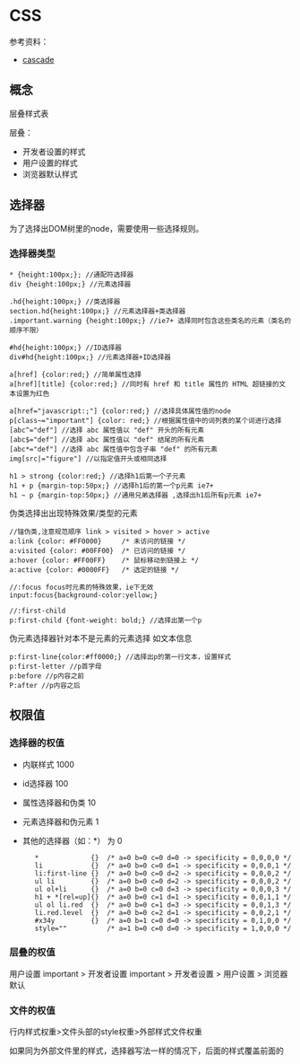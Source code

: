# CSS

参考资料：

* [cascade](http://www.w3.org/TR/CSS21/cascade.html) 

## 概念

层叠样式表

层叠：

* 开发者设置的样式
* 用户设置的样式
* 浏览器默认样式

## 选择器

为了选择出DOM树里的node，需要使用一些选择规则。

### 选择器类型

	* {height:100px;}; //通配符选择器
	div {height:100px;} //元素选择器

	.hd{height:100px;} //类选择器
	section.hd{height:100px;} //元素选择器+类选择器
	.important.warning {height:100px;} //ie7+ 选择同时包含这些类名的元素（类名的顺序不限）

	#hd{height:100px;} //ID选择器
	div#hd{height:100px;} //元素选择器+ID选择器
	
	a[href] {color:red;} //简单属性选择
	a[href][title] {color:red;} //同时有 href 和 title 属性的 HTML 超链接的文本设置为红色

	a[href="javascript:;"] {color:red;} //选择具体属性值的node
	p[class~="important"] {color: red;} //根据属性值中的词列表的某个词进行选择
	[abc^="def"] //选择 abc 属性值以 "def" 开头的所有元素
	[abc$="def"] //选择 abc 属性值以 "def" 结尾的所有元素
	[abc*="def"] //选择 abc 属性值中包含子串 "def" 的所有元素
	img[src|="figure"] //以指定值开头或相同选择

	h1 > strong {color:red;} //选择h1后第一个子元素
	h1 + p {margin-top:50px;} //选择h1后的第一个p元素 ie7+
	h1 ~ p {margin-top:50px;} //通用兄弟选择器 ,选择出h1后所有p元素 ie7+

伪类选择出出现特殊效果/类型的元素

	//锚伪类,注意规范顺序 link > visited > hover > active
	a:link {color: #FF0000}		/* 未访问的链接 */
	a:visited {color: #00FF00}	/* 已访问的链接 */
	a:hover {color: #FF00FF}	/* 鼠标移动到链接上 */
	a:active {color: #0000FF}	/* 选定的链接 */

	//:focus focus时元素的特殊效果，ie下无效
	input:focus{background-color:yellow;}
	
	//:first-child 
	p:first-child {font-weight: bold;} //选择出第一个p

伪元素选择器针对本不是元素的元素选择 如文本信息

	p:first-line{color:#ff0000;} //选择出p的第一行文本，设置样式
	p:first-letter //p首字母
	p:before //p内容之前
	P:after //p内容之后

## 权限值

### 选择器的权值

* 内联样式 1000
* id选择器 100
* 属性选择器和伪类 10
* 元素选择器和伪元素 1
* 其他的选择器（如：*） 为 0

		 *             {}  /* a=0 b=0 c=0 d=0 -> specificity = 0,0,0,0 */
		 li            {}  /* a=0 b=0 c=0 d=1 -> specificity = 0,0,0,1 */
		 li:first-line {}  /* a=0 b=0 c=0 d=2 -> specificity = 0,0,0,2 */
		 ul li         {}  /* a=0 b=0 c=0 d=2 -> specificity = 0,0,0,2 */
		 ul ol+li      {}  /* a=0 b=0 c=0 d=3 -> specificity = 0,0,0,3 */
		 h1 + *[rel=up]{}  /* a=0 b=0 c=1 d=1 -> specificity = 0,0,1,1 */
		 ul ol li.red  {}  /* a=0 b=0 c=1 d=3 -> specificity = 0,0,1,3 */
		 li.red.level  {}  /* a=0 b=0 c=2 d=1 -> specificity = 0,0,2,1 */
		 #x34y         {}  /* a=0 b=1 c=0 d=0 -> specificity = 0,1,0,0 */
		 style=""          /* a=1 b=0 c=0 d=0 -> specificity = 1,0,0,0 */

### 层叠的权值

用户设置 important > 开发者设置 important > 开发者设置 > 用户设置 > 浏览器默认

### 文件的权值

行内样式权重>文件头部的style权重>外部样式文件权重

如果同为外部文件里的样式，选择器写法一样的情况下，后面的样式覆盖前面的